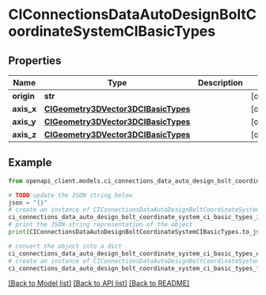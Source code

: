 # CIConnectionsDataAutoDesignBoltCoordinateSystemCIBasicTypes


## Properties

Name | Type | Description | Notes
------------ | ------------- | ------------- | -------------
**origin** | **str** |  | [optional] 
**axis_x** | [**CIGeometry3DVector3DCIBasicTypes**](CIGeometry3DVector3DCIBasicTypes.md) |  | [optional] 
**axis_y** | [**CIGeometry3DVector3DCIBasicTypes**](CIGeometry3DVector3DCIBasicTypes.md) |  | [optional] 
**axis_z** | [**CIGeometry3DVector3DCIBasicTypes**](CIGeometry3DVector3DCIBasicTypes.md) |  | [optional] 

## Example

```python
from openapi_client.models.ci_connections_data_auto_design_bolt_coordinate_system_ci_basic_types import CIConnectionsDataAutoDesignBoltCoordinateSystemCIBasicTypes

# TODO update the JSON string below
json = "{}"
# create an instance of CIConnectionsDataAutoDesignBoltCoordinateSystemCIBasicTypes from a JSON string
ci_connections_data_auto_design_bolt_coordinate_system_ci_basic_types_instance = CIConnectionsDataAutoDesignBoltCoordinateSystemCIBasicTypes.from_json(json)
# print the JSON string representation of the object
print(CIConnectionsDataAutoDesignBoltCoordinateSystemCIBasicTypes.to_json())

# convert the object into a dict
ci_connections_data_auto_design_bolt_coordinate_system_ci_basic_types_dict = ci_connections_data_auto_design_bolt_coordinate_system_ci_basic_types_instance.to_dict()
# create an instance of CIConnectionsDataAutoDesignBoltCoordinateSystemCIBasicTypes from a dict
ci_connections_data_auto_design_bolt_coordinate_system_ci_basic_types_from_dict = CIConnectionsDataAutoDesignBoltCoordinateSystemCIBasicTypes.from_dict(ci_connections_data_auto_design_bolt_coordinate_system_ci_basic_types_dict)
```
[[Back to Model list]](../README.md#documentation-for-models) [[Back to API list]](../README.md#documentation-for-api-endpoints) [[Back to README]](../README.md)


